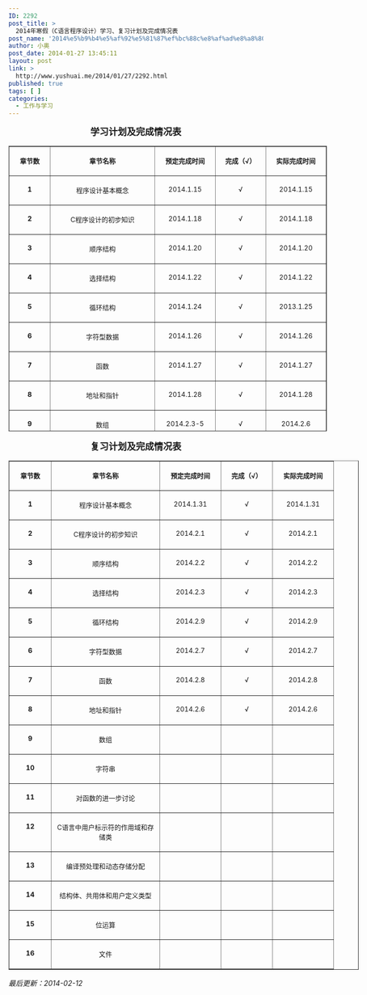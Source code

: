 ```yaml
---
ID: 2292
post_title: >
  2014年寒假（C语言程序设计）学习、复习计划及完成情况表
post_name: '2014%e5%b9%b4%e5%af%92%e5%81%87%ef%bc%88c%e8%af%ad%e8%a8%80%e7%a8%8b%e5%ba%8f%e8%ae%be%e8%ae%a1%ef%bc%89%e5%ad%a6%e4%b9%a0%e8%ae%a1%e5%88%92%e5%8f%8a%e5%ae%8c%e6%88%90%e6%83%85%e5%86%b5%e8%a1%a8'
author: 小奥
post_date: 2014-01-27 13:45:11
layout: post
link: >
  http://www.yushuai.me/2014/01/27/2292.html
published: true
tags: [ ]
categories:
  - 工作与学习
---
```

<p align="center"><span style="font-size: large;"><b>学习计划及完成情况表</b></span><b></b></p>

<table style="width: 630px; height: 565px;" border="1" cellspacing="0" cellpadding="0">
<tbody>
<tr>
<td valign="top" width="66">
<p align="center"><span style="font-size: small;"><b>章节数</b></span></p>
</td>
<td valign="top" width="198">
<p align="center"><span style="font-size: small;"><b>章节名称</b></span></p>
</td>
<td valign="top" width="104">
<p align="center"><span style="font-size: small;"><b>预定完成时间</b></span></p>
</td>
<td valign="top" width="85">
<p align="center"><span style="font-size: small;"><b>完成（√）</b></span></p>
</td>
<td valign="top" width="104">
<p align="center"><span style="font-size: small;"><b>实际完成时间</b></span></p>
</td>
</tr>
<tr>
<td valign="top" width="66">
<p align="center"><span style="font-size: small;"><b>1</b></span></p>
</td>
<td valign="top" width="198">
<p align="center"><span style="font-size: small;">程序设计基本概念</span></p>
</td>
<td valign="top" width="104">
<p align="center"><span style="font-size: small;">2014.1.15</span></p>
</td>
<td valign="top" width="85">
<p align="center"><span style="font-size: small;">√</span></p>
</td>
<td valign="top" width="104">
<p align="center"><span style="font-size: small;">2014.1.15</span></p>
</td>
</tr>
<tr>
<td valign="top" width="66">
<p align="center"><span style="font-size: small;"><b>2</b></span></p>
</td>
<td valign="top" width="198">
<p align="center"><span style="font-size: small;">C程序设计的初步知识</span></p>
</td>
<td valign="top" width="104">
<p align="center"><span style="font-size: small;">2014.1.18</span></p>
</td>
<td valign="top" width="85">
<p align="center"><span style="font-size: small;">√</span></p>
</td>
<td valign="top" width="104">
<p align="center"><span style="font-size: small;">2014.1.18</span></p>
</td>
</tr>
<tr>
<td valign="top" width="66">
<p align="center"><span style="font-size: small;"><b>3</b></span></p>
</td>
<td valign="top" width="198">
<p align="center"><span style="font-size: small;">顺序结构</span></p>
</td>
<td valign="top" width="104">
<p align="center"><span style="font-size: small;">2014.1.20</span></p>
</td>
<td valign="top" width="85">
<p align="center"><span style="font-size: small;">√</span></p>
</td>
<td valign="top" width="104">
<p align="center"><span style="font-size: small;">2014.1.20</span></p>
</td>
</tr>
<tr>
<td valign="top" width="66">
<p align="center"><span style="font-size: small;"><b>4</b></span></p>
</td>
<td valign="top" width="198">
<p align="center"><span style="font-size: small;">选择结构</span></p>
</td>
<td valign="top" width="104">
<p align="center"><span style="font-size: small;">2014.1.22</span></p>
</td>
<td valign="top" width="85">
<p align="center"><span style="font-size: small;">√</span></p>
</td>
<td valign="top" width="104">
<p align="center"><span style="font-size: small;">2014.1.22</span></p>
</td>
</tr>
<tr>
<td valign="top" width="66">
<p align="center"><span style="font-size: small;"><b>5</b></span></p>
</td>
<td valign="top" width="198">
<p align="center"><span style="font-size: small;">循环结构</span></p>
</td>
<td valign="top" width="104">
<p align="center"><span style="font-size: small;">2014.1.24</span></p>
</td>
<td valign="top" width="85">
<p align="center"><span style="font-size: small;">√</span></p>
</td>
<td valign="top" width="104">
<p align="center"><span style="font-size: small;">2013.1.25</span></p>
</td>
</tr>
<tr>
<td valign="top" width="66">
<p align="center"><span style="font-size: small;"><b>6</b></span></p>
</td>
<td valign="top" width="198">
<p align="center"><span style="font-size: small;">字符型数据</span></p>
</td>
<td valign="top" width="104">
<p align="center"><span style="font-size: small;">2014.1.26</span></p>
</td>
<td valign="top" width="85">
<p align="center"><span style="font-size: small;">√</span></p>
</td>
<td valign="top" width="104">
<p align="center"><span style="font-size: small;">2014.1.26</span></p>
</td>
</tr>
<tr>
<td valign="top" width="66">
<p align="center"><span style="font-size: small;"><b>7</b></span></p>
</td>
<td valign="top" width="198">
<p align="center"><span style="font-size: small;">函数</span></p>
</td>
<td valign="top" width="104">
<p align="center"><span style="font-size: small;">2014.1.27</span></p>
</td>
<td valign="top" width="85">
<p align="center"><span style="font-size: small;">√</span></p>
</td>
<td valign="top" width="104">
<p align="center"><span style="font-size: small;">2014.1.27</span></p>
</td>
</tr>
<tr>
<td valign="top" width="66">
<p align="center"><span style="font-size: small;"><b>8</b></span></p>
</td>
<td valign="top" width="198">
<p align="center"><span style="font-size: small;">地址和指针</span></p>
</td>
<td valign="top" width="104">
<p align="center"><span style="font-size: small;">2014.1.28</span></p>
</td>
<td valign="top" width="85">
<p align="center"><span style="font-size: small;">√</span></p>
</td>
<td valign="top" width="104">
<p align="center"><span style="font-size: small;">2014.1.28</span></p>
</td>
</tr>
<tr>
<td valign="top" width="66">
<p align="center"><span style="font-size: small;"><b>9</b></span></p>
</td>
<td valign="top" width="198">
<p align="center"><span style="font-size: small;">数组</span></p>
</td>
<td valign="top" width="104">
<p align="center"><span style="font-size: small;">2014.2.3-5</span></p>
</td>
<td valign="top" width="85">
<p align="center"><span style="font-size: small;">√</span></p>
</td>
<td valign="top" width="104">
<p align="center"><span style="font-size: small;">2014.2.6</span></p>
</td>
</tr>
<tr>
<td valign="top" width="66">
<p align="center"><span style="font-size: small;"><b>10</b></span></p>
</td>
<td valign="top" width="198">
<p align="center"><span style="font-size: small;">字符串</span></p>
</td>
<td valign="top" width="104">
<p align="center"><span style="font-size: small;">2014.2.6-7</span></p>
</td>
<td valign="top" width="85">
<p align="center"><span style="font-size: small;">√</span></p>
</td>
<td valign="top" width="104">
<p align="center"><span style="font-size: small;">2014.2.7</span></p>
</td>
</tr>
<tr>
<td valign="top" width="66">
<p align="center"><span style="font-size: small;"><b>11</b></span></p>
</td>
<td valign="top" width="198">
<p align="center"><span style="font-size: small;">对函数的进一步讨论</span></p>
</td>
<td valign="top" width="104">
<p align="center"><span style="font-size: small;">2014.2.8</span></p>
</td>
<td style="text-align: center;" valign="top" width="85"><span style="font-size: small;">√</span></td>
<td style="text-align: center;" valign="top" width="104"><span style="font-size: small;">2014.2.8</span></td>
</tr>
<tr>
<td valign="top" width="66">
<p align="center"><span style="font-size: small;"><b>12</b></span></p>
</td>
<td valign="top" width="198">
<p align="center"><span style="font-size: small;">C语言中用户标示符的作用域和存储类</span></p>
</td>
<td valign="top" width="104">
<p align="center"><span style="font-size: small;">2014.2.9-10</span></p>
</td>
<td style="text-align: center;" valign="top" width="85"><span style="font-size: small;">√</span></td>
<td style="text-align: center;" valign="top" width="104"><span style="font-size: small;">2014.2.10</span></td>
</tr>
<tr>
<td valign="top" width="66">
<p align="center"><span style="font-size: small;"><b>13</b></span></p>
</td>
<td valign="top" width="198">
<p align="center"><span style="font-size: small;">编译预处理和动态存储分配</span></p>
</td>
<td valign="top" width="104">
<p align="center"><span style="font-size: small;">2014.2.12</span></p>
</td>
<td style="text-align: center;" valign="top" width="85"><span style="font-size: small;">√</span></td>
<td style="text-align: center;" valign="top" width="104"><span style="font-size: small;">2014.2.9</span></td>
</tr>
<tr>
<td valign="top" width="66">
<p align="center"><span style="font-size: small;"><b>14</b></span></p>
</td>
<td valign="top" width="198">
<p align="center"><span style="font-size: small;">结构体、共用体和用户定义类型</span></p>
</td>
<td valign="top" width="104">
<p align="center"><span style="font-size: small;">2014.2.13-14</span></p>
</td>
<td style="text-align: center;" valign="top" width="85"><span style="font-size: small;">√</span></td>
<td style="text-align: center;" valign="top" width="104"><span style="font-size: small;">2014.2.12</span></td>
</tr>
<tr>
<td valign="top" width="66">
<p align="center"><span style="font-size: small;"><b>15</b></span></p>
</td>
<td valign="top" width="198">
<p align="center"><span style="font-size: small;">位运算</span></p>
</td>
<td valign="top" width="104">
<p align="center"><span style="font-size: small;">2014.2.15</span></p>
</td>
<td style="text-align: center;" valign="top" width="85"><span style="font-size: small;">√</span></td>
<td style="text-align: center;" valign="top" width="104"><span style="font-size: small;">2014.2.10</span></td>
</tr>
<tr>
<td valign="top" width="66">
<p align="center"><span style="font-size: small;"><b>16</b></span></p>
</td>
<td valign="top" width="198">
<p align="center"><span style="font-size: small;">文件</span></p>
</td>
<td valign="top" width="104">
<p align="center"><span style="font-size: small;">2014.2.16-17</span></p>
</td>
<td style="text-align: center;" valign="top" width="85"><span style="font-size: small;">√</span></td>
<td style="text-align: center;" valign="top" width="104"><span style="font-size: small;">2014.2.11</span></td>
</tr>
<tr>
<td valign="top" width="66">
<p align="center"><span style="font-size: small;"><b> </b></span></p>
</td>
<td valign="top" width="198">
<p align="center"><span style="font-size: small;">模拟训练</span></p>
</td>
<td valign="top" width="104">
<p align="center"><span style="font-size: small;">2014.2.20-</span></p>
</td>
<td valign="top" width="85"><span style="font-size: small;"> </span></td>
<td valign="top" width="104"><span style="font-size: small;"> </span></td>
</tr>
</tbody>
</table>
<em><!--more--></em>
<p align="center"><span style="font-size: large;"><b>复习计划及完成情况表</b></span><b></b></p>

<table style="width: 693px;" border="1" cellspacing="0" cellpadding="0">
<tbody>
<tr>
<td valign="top" width="66">
<p align="center"><span style="font-size: small;"><b>章节数</b></span></p>
</td>
<td valign="top" width="198">
<p align="center"><span style="font-size: small;"><b>章节名称</b></span></p>
</td>
<td valign="top" width="104">
<p align="center"><span style="font-size: small;"><b>预定完成时间</b></span></p>
</td>
<td valign="top" width="85">
<p align="center"><span style="font-size: small;"><b>完成（√）</b></span></p>
</td>
<td valign="top" width="104">
<p align="center"><span style="font-size: small;"><b>实际完成时间</b></span></p>
</td>
</tr>
<tr>
<td valign="top" width="66">
<p align="center"><span style="font-size: small;"><b>1</b></span></p>
</td>
<td valign="top" width="198">
<p align="center"><span style="font-size: small;">程序设计基本概念</span></p>
</td>
<td valign="top" width="104">
<p align="center"><span style="font-size: small;">2014.1.31</span></p>
</td>
<td valign="top" width="85">
<p align="center"><span style="font-size: small;">√</span></p>
</td>
<td valign="top" width="104">
<p align="center"><span style="font-size: small;">2014.1.31</span></p>
</td>
</tr>
<tr>
<td valign="top" width="66">
<p align="center"><span style="font-size: small;"><b>2</b></span></p>
</td>
<td valign="top" width="198">
<p align="center"><span style="font-size: small;">C程序设计的初步知识</span></p>
</td>
<td valign="top" width="104">
<p align="center"><span style="font-size: small;">2014.2.1</span></p>
</td>
<td valign="top" width="85">
<p align="center"><span style="font-size: small;">√</span></p>
</td>
<td valign="top" width="104">
<p align="center"><span style="font-size: small;">2014.2.1</span></p>
</td>
</tr>
<tr>
<td valign="top" width="66">
<p align="center"><span style="font-size: small;"><b>3</b></span></p>
</td>
<td valign="top" width="198">
<p align="center"><span style="font-size: small;">顺序结构</span></p>
</td>
<td valign="top" width="104">
<p align="center"><span style="font-size: small;">2014.2.2</span></p>
</td>
<td valign="top" width="85">
<p align="center"><span style="font-size: small;">√</span></p>
</td>
<td valign="top" width="104">
<p align="center"><span style="font-size: small;">2014.2.2</span></p>
</td>
</tr>
<tr>
<td valign="top" width="66">
<p align="center"><span style="font-size: small;"><b>4</b></span></p>
</td>
<td valign="top" width="198">
<p align="center"><span style="font-size: small;">选择结构</span></p>
</td>
<td valign="top" width="104">
<p align="center"><span style="font-size: small;">2014.2.3</span></p>
</td>
<td valign="top" width="85">
<p align="center"><span style="font-size: small;">√</span></p>
</td>
<td valign="top" width="104">
<p align="center"><span style="font-size: small;">2014.2.3</span></p>
</td>
</tr>
<tr>
<td valign="top" width="66">
<p align="center"><span style="font-size: small;"><b>5</b></span></p>
</td>
<td valign="top" width="198">
<p align="center"><span style="font-size: small;">循环结构</span></p>
</td>
<td valign="top" width="104">
<p align="center"><span style="font-size: small;">2014.2.9</span></p>
</td>
<td valign="top" width="85">
<p align="center"><span style="font-size: small;">√</span></p>
</td>
<td valign="top" width="104">
<p align="center"><span style="font-size: small;">2014.2.9</span></p>
</td>
</tr>
<tr>
<td valign="top" width="66">
<p align="center"><span style="font-size: small;"><b>6</b></span></p>
</td>
<td valign="top" width="198">
<p align="center"><span style="font-size: small;">字符型数据</span></p>
</td>
<td valign="top" width="104">
<p align="center"><span style="font-size: small;">2014.2.7</span></p>
</td>
<td valign="top" width="85">
<p align="center"><span style="font-size: small;">√</span></p>
</td>
<td valign="top" width="104">
<p align="center"><span style="font-size: small;">2014.2.7</span></p>
</td>
</tr>
<tr>
<td valign="top" width="66">
<p align="center"><span style="font-size: small;"><b>7</b></span></p>
</td>
<td valign="top" width="198">
<p align="center"><span style="font-size: small;">函数</span></p>
</td>
<td valign="top" width="104">
<p align="center"><span style="font-size: small;">2014.2.8</span></p>
</td>
<td valign="top" width="85">
<p align="center"><span style="font-size: small;">√</span></p>
</td>
<td valign="top" width="104">
<p align="center"><span style="font-size: small;">2014.2.8</span></p>
</td>
</tr>
<tr>
<td valign="top" width="66">
<p align="center"><span style="font-size: small;"><b>8</b></span></p>
</td>
<td valign="top" width="198">
<p align="center"><span style="font-size: small;">地址和指针</span></p>
</td>
<td valign="top" width="104">
<p align="center"><span style="font-size: small;">2014.2.6</span></p>
</td>
<td valign="top" width="85">
<p align="center"><span style="font-size: small;">√</span></p>
</td>
<td valign="top" width="104">
<p align="center"><span style="font-size: small;">2014.2.6</span></p>
</td>
</tr>
<tr>
<td valign="top" width="66">
<p align="center"><span style="font-size: small;"><b>9</b></span></p>
</td>
<td valign="top" width="198">
<p align="center"><span style="font-size: small;">数组</span></p>
</td>
<td valign="top" width="104"><span style="font-size: small;"> </span></td>
<td valign="top" width="85">
<p align="center"><span style="font-size: small;"> </span></p>
</td>
<td valign="top" width="104"><span style="font-size: small;"> </span></td>
</tr>
<tr>
<td valign="top" width="66">
<p align="center"><span style="font-size: small;"><b>10</b></span></p>
</td>
<td valign="top" width="198">
<p align="center"><span style="font-size: small;">字符串</span></p>
</td>
<td valign="top" width="104"><span style="font-size: small;"> </span></td>
<td valign="top" width="85"><span style="font-size: small;"> </span></td>
<td valign="top" width="104"><span style="font-size: small;"> </span></td>
</tr>
<tr>
<td valign="top" width="66">
<p align="center"><span style="font-size: small;"><b>11</b></span></p>
</td>
<td valign="top" width="198">
<p align="center"><span style="font-size: small;">对函数的进一步讨论</span></p>
</td>
<td valign="top" width="104"><span style="font-size: small;"> </span></td>
<td valign="top" width="85"><span style="font-size: small;"> </span></td>
<td valign="top" width="104"><span style="font-size: small;"> </span></td>
</tr>
<tr>
<td valign="top" width="66">
<p align="center"><span style="font-size: small;"><b>12</b></span></p>
</td>
<td valign="top" width="198">
<p align="center"><span style="font-size: small;">C语言中用户标示符的作用域和存储类</span></p>
</td>
<td valign="top" width="104"><span style="font-size: small;"> </span></td>
<td valign="top" width="85"><span style="font-size: small;"> </span></td>
<td valign="top" width="104"><span style="font-size: small;"> </span></td>
</tr>
<tr>
<td valign="top" width="66">
<p align="center"><span style="font-size: small;"><b>13</b></span></p>
</td>
<td valign="top" width="198">
<p align="center"><span style="font-size: small;">编译预处理和动态存储分配</span></p>
</td>
<td valign="top" width="104"><span style="font-size: small;"> </span></td>
<td valign="top" width="85"><span style="font-size: small;"> </span></td>
<td valign="top" width="104"><span style="font-size: small;"> </span></td>
</tr>
<tr>
<td valign="top" width="66">
<p align="center"><span style="font-size: small;"><b>14</b></span></p>
</td>
<td valign="top" width="198">
<p align="center"><span style="font-size: small;">结构体、共用体和用户定义类型</span></p>
</td>
<td valign="top" width="104"><span style="font-size: small;"> </span></td>
<td valign="top" width="85"><span style="font-size: small;"> </span></td>
<td valign="top" width="104"><span style="font-size: small;"> </span></td>
</tr>
<tr>
<td valign="top" width="66">
<p align="center"><span style="font-size: small;"><b>15</b></span></p>
</td>
<td valign="top" width="198">
<p align="center"><span style="font-size: small;">位运算</span></p>
</td>
<td valign="top" width="104"><span style="font-size: small;"> </span></td>
<td valign="top" width="85"><span style="font-size: small;"> </span></td>
<td valign="top" width="104"><span style="font-size: small;"> </span></td>
</tr>
<tr>
<td valign="top" width="66">
<p align="center"><span style="font-size: small;"><b>16</b></span></p>
</td>
<td valign="top" width="198">
<p align="center"><span style="font-size: small;">文件</span></p>
</td>
<td valign="top" width="104"><span style="font-size: small;"> </span></td>
<td valign="top" width="85"><span style="font-size: small;"> </span></td>
<td valign="top" width="104"><span style="font-size: small;"> </span></td>
</tr>
</tbody>
</table>
<em>最后更新：2014-02-12</em>